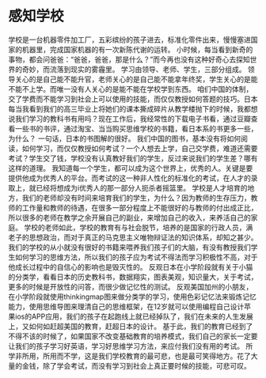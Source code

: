 # 感知学校

学校是一台机器零件加工厂，五彩缤纷的孩子进去，标准化零件出来，慢慢塞进国家的机器里，完成国家机器的有一次新陈代谢的运转。
小时候，每当看到新奇的事物，都会问爸爸：“爸爸，爸爸，那是什么？”而今再也没有这种好奇心去探知世界的奇妙，而流落到现实的雾霾里。
学习由领导、老师、学生，三部分组成。
领导关心的是自己能不能升官，老师关心的是自己能不能拿年终奖，学生关心的是能不能不上学。而唯一没有人关心的是能不能在学校学到东西。
咱们中国的体制，交了学费而不能学习到社会上可以使用的技能，而仅仅教授如何答题的技巧。日本每当我看到我们的高三毕业上将她们的课本撕成碎片从教学楼抛下的时候，我都想说我们学习的教科书有用吗？现在工作后，我经常性的下载电子书看，通过豆瓣查看一些书的书评，通过淘宝、当当购买思维学校的书籍，看日本系的书更多一些，为什么？
一句话，日本的书图解的很好。
我们中国的图书，基本没有将如何阅读，如何学习，而仅仅教授如何考试？一个人想去上学，自己交学费，难道还需要考试？学生交了钱，学校没有认真教好我们的学生，反过来说我们的学生差？哪有这样的道理。
我知道每一个学生，都可以成为这个世界上，优秀的人。关键是要提供他成为优秀人的平台。而考试的这一种非人性化的标准化的考试，在人才的录取上，就已经将想成为i优秀人的那一部分人扼杀者摇篮里。
学校是人才培育的地方，我们的老师却没有时间来培育我们的学生，为什么？因为教师的生存压力，教师的工作量和教师的待遇，在很多一部分程度上不能很好的与教师的付出成正比，所以很多的老师在教学之余开展自己的副业，来增加自己的收入，来养活自己的家庭。
学校的老师如此，学校的教育有与社会脱节，培养的是国家的行政人员，满老子的思想政治，而对于真正的马克思主义唯物辩证法的知识体系，却知之甚少。
我们的学校的从小就没有很好的书籍来喂养我们孩子们的大脑，有没有教授我们学生如何学习的思维方法，所以我们的孩子应为考试不得法而学习积极性不高，对于他成长过程中的自信心的影响也是毁灭性的。
反观日本在小学阶段就有关于小猫的分类学，看看日本的历史教科书，数据翔实，图表美观，知识量大，关于考试，更多的时候是开放性的问答，而很少做记忆性的测试。
反观美国加州的小朋友，在小学阶段就使用thinkingmap图来做分类学的学习，使用色彩记忆法来锻炼记忆能力，使用思维导图来理清自己的思维框架，在12岁就可以使用编程自己设计苹果ios的APP应用，我们的孩子在起跑线上就已经掉队了，我们在未来的人生发展上，又如何如赶超美国的教育，赶超日本的设计。
基于此，我们的教育已经到了不得不该的时候了，如果国家不改变基础教育的培养模式，我们自己的家长一定要让我们的孩子学习好英语，学习好思维学习方法，来应付我们没有用的考试。
所学非所用，所用而不学，这是我们学校教育的最可悲，也是最可笑得地方。花了大量的金钱，除了学会考试，而没有学习到社会上真正要时候的技能，可悲可叹。
